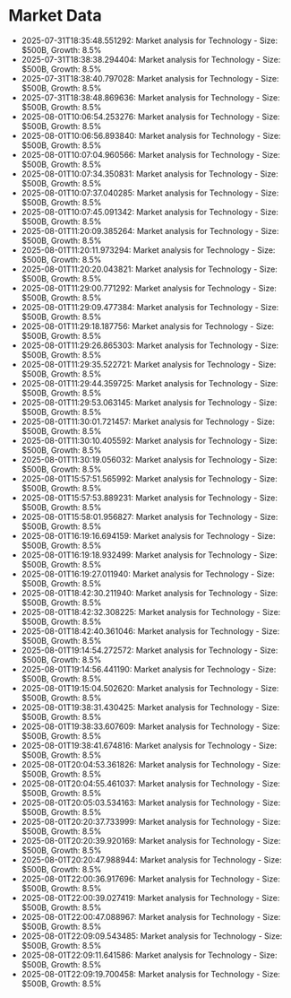 # Market Data

- 2025-07-31T18:35:48.551292: Market analysis for Technology - Size: $500B, Growth: 8.5%
- 2025-07-31T18:38:38.294404: Market analysis for Technology - Size: $500B, Growth: 8.5%
- 2025-07-31T18:38:40.797028: Market analysis for Technology - Size: $500B, Growth: 8.5%
- 2025-07-31T18:38:48.869636: Market analysis for Technology - Size: $500B, Growth: 8.5%
- 2025-08-01T10:06:54.253276: Market analysis for Technology - Size: $500B, Growth: 8.5%
- 2025-08-01T10:06:56.893840: Market analysis for Technology - Size: $500B, Growth: 8.5%
- 2025-08-01T10:07:04.960566: Market analysis for Technology - Size: $500B, Growth: 8.5%
- 2025-08-01T10:07:34.350831: Market analysis for Technology - Size: $500B, Growth: 8.5%
- 2025-08-01T10:07:37.040285: Market analysis for Technology - Size: $500B, Growth: 8.5%
- 2025-08-01T10:07:45.091342: Market analysis for Technology - Size: $500B, Growth: 8.5%
- 2025-08-01T11:20:09.385264: Market analysis for Technology - Size: $500B, Growth: 8.5%
- 2025-08-01T11:20:11.973294: Market analysis for Technology - Size: $500B, Growth: 8.5%
- 2025-08-01T11:20:20.043821: Market analysis for Technology - Size: $500B, Growth: 8.5%
- 2025-08-01T11:29:00.771292: Market analysis for Technology - Size: $500B, Growth: 8.5%
- 2025-08-01T11:29:09.477384: Market analysis for Technology - Size: $500B, Growth: 8.5%
- 2025-08-01T11:29:18.187756: Market analysis for Technology - Size: $500B, Growth: 8.5%
- 2025-08-01T11:29:26.865303: Market analysis for Technology - Size: $500B, Growth: 8.5%
- 2025-08-01T11:29:35.522721: Market analysis for Technology - Size: $500B, Growth: 8.5%
- 2025-08-01T11:29:44.359725: Market analysis for Technology - Size: $500B, Growth: 8.5%
- 2025-08-01T11:29:53.063145: Market analysis for Technology - Size: $500B, Growth: 8.5%
- 2025-08-01T11:30:01.721457: Market analysis for Technology - Size: $500B, Growth: 8.5%
- 2025-08-01T11:30:10.405592: Market analysis for Technology - Size: $500B, Growth: 8.5%
- 2025-08-01T11:30:19.056032: Market analysis for Technology - Size: $500B, Growth: 8.5%
- 2025-08-01T15:57:51.565992: Market analysis for Technology - Size: $500B, Growth: 8.5%
- 2025-08-01T15:57:53.889231: Market analysis for Technology - Size: $500B, Growth: 8.5%
- 2025-08-01T15:58:01.956827: Market analysis for Technology - Size: $500B, Growth: 8.5%
- 2025-08-01T16:19:16.694159: Market analysis for Technology - Size: $500B, Growth: 8.5%
- 2025-08-01T16:19:18.932499: Market analysis for Technology - Size: $500B, Growth: 8.5%
- 2025-08-01T16:19:27.011940: Market analysis for Technology - Size: $500B, Growth: 8.5%
- 2025-08-01T18:42:30.211940: Market analysis for Technology - Size: $500B, Growth: 8.5%
- 2025-08-01T18:42:32.308225: Market analysis for Technology - Size: $500B, Growth: 8.5%
- 2025-08-01T18:42:40.361046: Market analysis for Technology - Size: $500B, Growth: 8.5%
- 2025-08-01T19:14:54.272572: Market analysis for Technology - Size: $500B, Growth: 8.5%
- 2025-08-01T19:14:56.441190: Market analysis for Technology - Size: $500B, Growth: 8.5%
- 2025-08-01T19:15:04.502620: Market analysis for Technology - Size: $500B, Growth: 8.5%
- 2025-08-01T19:38:31.430425: Market analysis for Technology - Size: $500B, Growth: 8.5%
- 2025-08-01T19:38:33.607609: Market analysis for Technology - Size: $500B, Growth: 8.5%
- 2025-08-01T19:38:41.674816: Market analysis for Technology - Size: $500B, Growth: 8.5%
- 2025-08-01T20:04:53.361826: Market analysis for Technology - Size: $500B, Growth: 8.5%
- 2025-08-01T20:04:55.461037: Market analysis for Technology - Size: $500B, Growth: 8.5%
- 2025-08-01T20:05:03.534163: Market analysis for Technology - Size: $500B, Growth: 8.5%
- 2025-08-01T20:20:37.733999: Market analysis for Technology - Size: $500B, Growth: 8.5%
- 2025-08-01T20:20:39.920169: Market analysis for Technology - Size: $500B, Growth: 8.5%
- 2025-08-01T20:20:47.988944: Market analysis for Technology - Size: $500B, Growth: 8.5%
- 2025-08-01T22:00:36.917696: Market analysis for Technology - Size: $500B, Growth: 8.5%
- 2025-08-01T22:00:39.027419: Market analysis for Technology - Size: $500B, Growth: 8.5%
- 2025-08-01T22:00:47.088967: Market analysis for Technology - Size: $500B, Growth: 8.5%
- 2025-08-01T22:09:09.543485: Market analysis for Technology - Size: $500B, Growth: 8.5%
- 2025-08-01T22:09:11.641586: Market analysis for Technology - Size: $500B, Growth: 8.5%
- 2025-08-01T22:09:19.700458: Market analysis for Technology - Size: $500B, Growth: 8.5%
